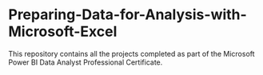 # Preparing-Data-for-Analysis-with-Microsoft-Excel
This repository contains all the projects completed as part of the Microsoft Power BI Data Analyst Professional Certificate.
